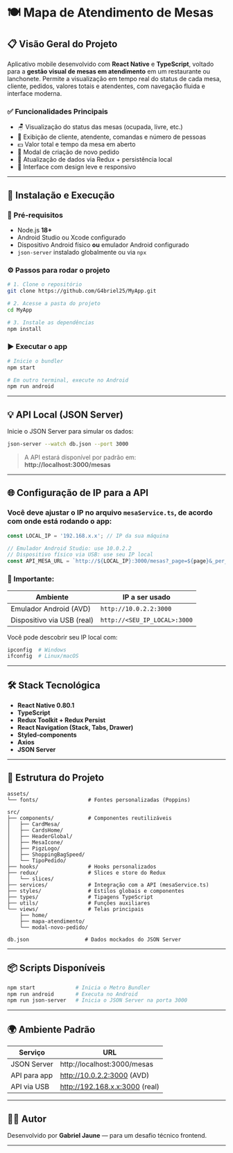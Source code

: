 # 🍽️ Mapa de Atendimento de Mesas

## 📋 Visão Geral do Projeto

Aplicativo mobile desenvolvido com **React Native** e **TypeScript**, voltado para a **gestão visual de mesas em atendimento** em um restaurante ou lanchonete. Permite a visualização em tempo real do status de cada mesa, cliente, pedidos, valores totais e atendentes, com navegação fluida e interface moderna.

### ✅ Funcionalidades Principais

- 🪑 Visualização do status das mesas (ocupada, livre, etc.)
- 👥 Exibição de cliente, atendente, comandas e número de pessoas
- 💵 Valor total e tempo da mesa em aberto
- 🧾 Modal de criação de novo pedido
- 🔁 Atualização de dados via Redux + persistência local
- 🎨 Interface com design leve e responsivo

---

## 🚀 Instalação e Execução

### 🔧 Pré-requisitos

- Node.js **18+**
- Android Studio ou Xcode configurado
- Dispositivo Android físico **ou** emulador Android configurado
- `json-server` instalado globalmente ou via `npx`

### ⚙️ Passos para rodar o projeto

```bash
# 1. Clone o repositório
git clone https://github.com/G4briel25/MyApp.git

# 2. Acesse a pasta do projeto
cd MyApp

# 3. Instale as dependências
npm install
```

### ▶️ Executar o app

```bash
# Inicie o bundler
npm start

# Em outro terminal, execute no Android
npm run android
```

---

## 💡 API Local (JSON Server)

Inicie o JSON Server para simular os dados:

```bash
json-server --watch db.json --port 3000
```

> A API estará disponível por padrão em:  
> **http://localhost:3000/mesas**

---

## 🌐 Configuração de IP para a API

### Você deve ajustar o IP no arquivo `mesaService.ts`, de acordo com onde está rodando o app:

```ts
const LOCAL_IP = '192.168.x.x'; // IP da sua máquina

// Emulador Android Studio: use 10.0.2.2
// Dispositivo físico via USB: use seu IP local
const API_MESA_URL = `http://${LOCAL_IP}:3000/mesas?_page=${page}&_per_page=${perPage}`;
```

### 🧠 Importante:

| Ambiente                    | IP a ser usado                            |
|-----------------------------|-------------------------------------------|
| Emulador Android (AVD)      | `http://10.0.2.2:3000`                     |
| Dispositivo via USB (real)  | `http://<SEU_IP_LOCAL>:3000`              |

Você pode descobrir seu IP local com:

```bash
ipconfig  # Windows
ifconfig  # Linux/macOS
```
---

## 🛠️ Stack Tecnológica

- **React Native 0.80.1**
- **TypeScript**
- **Redux Toolkit + Redux Persist**
- **React Navigation (Stack, Tabs, Drawer)**
- **Styled-components**
- **Axios**
- **JSON Server**

---

## 📁 Estrutura do Projeto

```
assets/
└── fonts/                # Fontes personalizadas (Poppins)

src/
├── components/           # Componentes reutilizáveis
│   ├── CardMesa/
│   ├── CardsHome/
│   ├── HeaderGlobal/
│   ├── MesaIcone/
│   ├── PigzLogo/
│   ├── ShoppingBagSpeed/
│   └── TipoPedido/
├── hooks/                # Hooks personalizados
├── redux/                # Slices e store do Redux
│   └── slices/
├── services/             # Integração com a API (mesaService.ts)
├── styles/               # Estilos globais e componentes
├── types/                # Tipagens TypeScript
├── utils/                # Funções auxiliares
└── views/                # Telas principais
    ├── home/
    ├── mapa-atendimento/
    └── modal-novo-pedido/

db.json                  # Dados mockados do JSON Server
```

---

## 📦 Scripts Disponíveis

```bash
npm start             # Inicia o Metro Bundler
npm run android       # Executa no Android
npm run json-server   # Inicia o JSON Server na porta 3000
```

---

## 🌍 Ambiente Padrão

| Serviço        | URL                             |
|----------------|----------------------------------|
| JSON Server    | http://localhost:3000/mesas     |
| API para app   | http://10.0.2.2:3000 (AVD)       |
| API via USB    | http://192.168.x.x:3000 (real)  |

---

## 👨‍💻 Autor

Desenvolvido por **Gabriel Jaune** — para um desafio técnico frontend.

---
